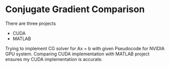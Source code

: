 # Conjugate Gradient Comparison
There are three projects
- CUDA
- MATLAB

Trying to implement CG solver for Ax = b with given Pseudocode for NVIDIA GPU system. Comparing CUDA implementation with MATLAB project ensures my CUDA implementation is accurate.
<br><br>

